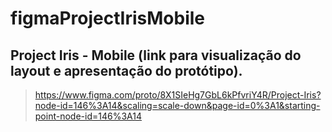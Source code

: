 # figmaProjectIrisMobile

## Project Iris - Mobile (link para visualização do layout e apresentação do protótipo).

> https://www.figma.com/proto/8X1SIeHg7GbL6kPfvriY4R/Project-Iris?node-id=146%3A14&scaling=scale-down&page-id=0%3A1&starting-point-node-id=146%3A14
